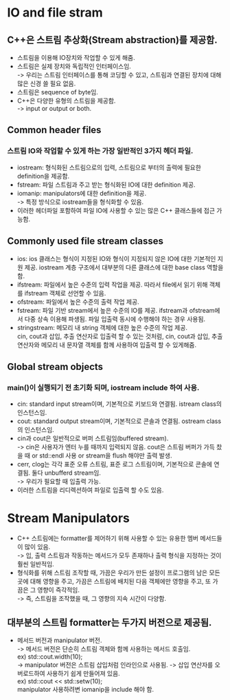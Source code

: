 # IO and file stram

## C++은 스트림 추상화(Stream abstraction)를 제공함.

- 스트림을 이용해 IO장치와 작업할 수 있게 해줌.
- 스트림은 실제 장치와 독립적인 인터페이스임.  
  -> 우리는 스트림 인터페이스를 통해 코딩할 수 있고, 스트림과 연결된 장치에 대해 많은 신경 쓸 필요 없음.
- 스트림은 sequence of byte임.
- C++은 다양한 유형의 스트림을 제공함.  
  -> input or output or both.

## Common header files

### 스트림 IO와 작업할 수 있게 하는 가장 일반적인 3가지 헤더 파일.

- iostream: 형식화된 스트림으로의 입력, 스트림으로 부터의 출력에 필요한 definition을 제공함.
- fstream: 파일 스트림과 주고 받는 형식화된 IO에 대한 definition 제공.
- iomanip: manipulators에 대한 definition을 제공.  
  -> 특정 방식으로 iostream들을 형식화할 수 있음.
- 이러한 헤더파일 포함하여 파일 IO에 사용할 수 있는 많은 C++ 클래스들에 접근 가능함.

## Commonly used file stream classes

- ios: ios 클래스는 형식이 지정된 IO와 형식이 지정되지 않은 IO에 대한 기본적인 지원 제공. iostream 계층 구조에서 대부분의 다른 클래스에 대한 base class 역할을 함.
- ifstream: 파일에서 높은 수준의 입력 작업을 제공. 따라서 file에서 읽기 위해 객체를 ifstream 객체로 선언할 수 있음.
- ofstream: 파일에서 높은 수준의 출력 작업 제공.
- fstream: 파일 기반 stream에서 높은 수준의 IO를 제공. ifstream과 ofstream에서 다중 상속 이용해 파생됨. 파일 입출력 동시에 수행해야 하는 경우 사용됨.
- stringstream: 메모리 내 string 객체에 대한 높은 수준의 작업 제공.  
  cin, cout과 삽입, 추출 연산자로 입출력 할 수 있는 것처럼, cin, cout과 삽입, 추출 연산자와 메모리 내 문자열 객체를 함께 사용하여 입출력 할 수 있게해줌.

## Global stream objects

### main()이 실행되기 전 초기화 되며, iostream include 하여 사용.

- cin: standard input stream이며, 기본적으로 키보드와 연결됨. istream class의 인스턴스임.
- cout: standard output stream이며, 기본적으로 콘솔과 연결됨. ostream class의 인스턴스임.
- cin과 cout은 일반적으로 버퍼 스트림임(buffered stream).  
  -> cin은 사용자가 엔터 누를 때까지 입력되지 않음. cout은 스트림 버퍼가 가득 찼을 때 or std::endl 사용 or stream을 flush 해야만 출력 발생.
- cerr, clog는 각각 표준 오류 스트림, 표준 로그 스트림이며, 기본적으로 콘솔에 연결됨. 둘다 unbufferd stream임.  
  -> 우리가 필요할 때 입출력 가능.
- 이러한 스트림을 리디렉션하여 파일로 입출력 할 수도 있음.  


# Stream Manipulators

- C++ 스트림에는 formatter를 제어하기 위해 사용할 수 있는 유용한 멤버 메서드들이 많이 있음.  
  -> 입, 출력 스트림과 작동하는 메서드가 모두 존재하나 출력 형식을 지정하는 것이 훨씬 일반적임.
- 형식화를 위해 스트림 조작할 때, 가끔은 우리가 만든 설정이 프로그램의 남은 모든 곳에 대해 영향을 주고, 가끔은 스트림에 배치된 다음 객체에만 영향을 주고, 또 가끔은 그 영향이 즉각적임.  
  -> 즉, 스트림을 조작했을 때, 그 영향의 지속 시간이 다양함.

## 대부분의 스트림 formatter는 두가지 버전으로 제공됨.

- 메서드 버전과 manipulator 버전.  
  -> 메서드 버전은 단순히 스트림 객체와 함께 사용하는 메서드 호출임.  
  ex) std::cout.width(10);  
  -> manipulator 버전은 스트림 삽입처럼 인라인으로 사용됨. -> 삽입 연산자를 오버로드하여 사용하기 쉽게 만들어져 있음.  
  ex) std::cout << std::setw(10);  
  manipulator 사용하려변 iomanip을 include 해야 함.
